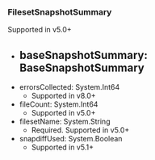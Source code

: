 ### FilesetSnapshotSummary
Supported in v5.0+

- baseSnapshotSummary: BaseSnapshotSummary
  - 
- errorsCollected: System.Int64
  - Supported in v8.0+
- fileCount: System.Int64
  - Supported in v5.0+
- filesetName: System.String
  - Required. Supported in v5.0+
- snapdiffUsed: System.Boolean
  - Supported in v5.1+
